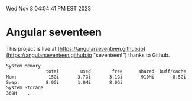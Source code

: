 Wed Nov  8 04:04:41 PM EST 2023

# Angular seventeen


This project is live at [https://angularseventeen.github.io](https://angularseventeen.github.io "seventeen!") thanks to Github.

```bash
System Memory
               total        used        free      shared  buff/cache   available
Mem:            15Gi       3.7Gi       3.1Gi       910Mi       8.5Gi        10Gi
Swap:          8.0Gi       1.0Mi       8.0Gi
System Storage
369M	.
```
```bash
